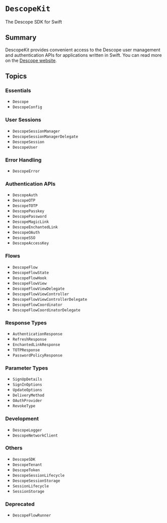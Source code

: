 # ``DescopeKit``

The Descope SDK for Swift

## Summary

DescopeKit provides convenient access to the Descope user management and
authentication APIs for applications written in Swift. You can read more
on the [Descope website](https://descope.com).

## Topics

### Essentials

- ``Descope``
- ``DescopeConfig``

### User Sessions

- ``DescopeSessionManager``
- ``DescopeSessionManagerDelegate``
- ``DescopeSession``
- ``DescopeUser``

### Error Handling

- ``DescopeError``

### Authentication APIs

- ``DescopeAuth``
- ``DescopeOTP``
- ``DescopeTOTP``
- ``DescopePasskey``
- ``DescopePassword``
- ``DescopeMagicLink``
- ``DescopeEnchantedLink``
- ``DescopeOAuth``
- ``DescopeSSO``
- ``DescopeAccessKey``

### Flows

- ``DescopeFlow``
- ``DescopeFlowState``
- ``DescopeFlowHook``
- ``DescopeFlowView``
- ``DescopeFlowViewDelegate``
- ``DescopeFlowViewController``
- ``DescopeFlowViewControllerDelegate``
- ``DescopeFlowCoordinator``
- ``DescopeFlowCoordinatorDelegate``

### Response Types

- ``AuthenticationResponse``
- ``RefreshResponse``
- ``EnchantedLinkResponse``
- ``TOTPResponse``
- ``PasswordPolicyResponse``

### Parameter Types

- ``SignUpDetails``
- ``SignInOptions``
- ``UpdateOptions``
- ``DeliveryMethod``
- ``OAuthProvider``
- ``RevokeType``

### Development

- ``DescopeLogger``
- ``DescopeNetworkClient``

### Others

- ``DescopeSDK``
- ``DescopeTenant``
- ``DescopeToken``
- ``DescopeSessionLifecycle``
- ``DescopeSessionStorage``
- ``SessionLifecycle``
- ``SessionStorage``

### Deprecated

- ``DescopeFlowRunner``
